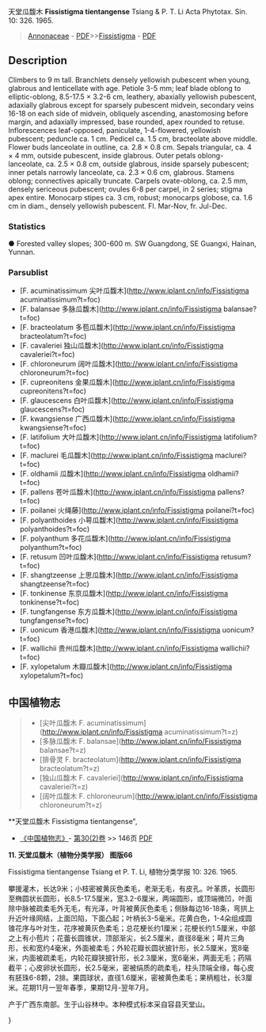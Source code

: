 天堂瓜馥木 **Fissistigma tientangense** Tsiang & P. T. Li Acta Phytotax. Sin. 10: 326. 1965.

> [Annonaceae](http://www.iplant.cn/info/Annonaceae?t=foc) - [PDF](http://www.iplant.cn/foc/pdf/Annonaceae.pdf)>>[Fissistigma](http://www.iplant.cn/info/Fissistigma?t=foc) - [PDF](http://www.iplant.cn/foc/pdf/Fissistigma.pdf)

## Description

Climbers to 9 m tall. Branchlets densely yellowish pubescent when young, glabrous and lenticellate with age. Petiole 3-5 mm; leaf blade oblong to elliptic-oblong, 8.5-17.5 × 3.2-6 cm, leathery, abaxially yellowish pubescent, adaxially glabrous except for sparsely pubescent midvein, secondary veins 16-18 on each side of midvein, obliquely ascending, anastomosing before margin, and adaxially impressed, base rounded, apex rounded to retuse. Inflorescences leaf-opposed, paniculate, 1-4-flowered, yellowish pubescent; peduncle ca. 1 cm. Pedicel ca. 1.5 cm, bracteolate above middle. Flower buds lanceolate in outline, ca. 2.8 × 0.8 cm. Sepals triangular, ca. 4 × 4 mm, outside pubescent, inside glabrous. Outer petals oblong-lanceolate, ca. 2.5 × 0.8 cm, outside glabrous, inside sparsely pubescent; inner petals narrowly lanceolate, ca. 2.3 × 0.6 cm, glabrous. Stamens oblong; connectives apically truncate. Carpels ovate-oblong, ca. 2.5 mm, densely sericeous pubescent; ovules 6-8 per carpel, in 2 series; stigma apex entire. Monocarp stipes ca. 3 cm, robust; monocarps globose, ca. 1.6 cm in diam., densely yellowish pubescent. Fl. Mar-Nov, fr. Jul-Dec.

### Statistics
● Forested valley slopes; 300-600 m. SW Guangdong, SE Guangxi, Hainan, Yunnan.

### Parsublist

* [F.  acuminatissimum  尖叶瓜馥木](http://www.iplant.cn/info/Fissistigma acuminatissimum?t=foc)
* [F.  balansae  多脉瓜馥木](http://www.iplant.cn/info/Fissistigma balansae?t=foc)
* [F.  bracteolatum  多苞瓜馥木](http://www.iplant.cn/info/Fissistigma bracteolatum?t=foc)
* [F.  cavaleriei  独山瓜馥木](http://www.iplant.cn/info/Fissistigma cavaleriei?t=foc)
* [F.  chloroneurum  阔叶瓜馥木](http://www.iplant.cn/info/Fissistigma chloroneurum?t=foc)
* [F.  cupreonitens  金果瓜馥木](http://www.iplant.cn/info/Fissistigma cupreonitens?t=foc)
* [F.  glaucescens  白叶瓜馥木](http://www.iplant.cn/info/Fissistigma glaucescens?t=foc)
* [F.  kwangsiense  广西瓜馥木](http://www.iplant.cn/info/Fissistigma kwangsiense?t=foc)
* [F.  latifolium  大叶瓜馥木](http://www.iplant.cn/info/Fissistigma latifolium?t=foc)
* [F.  maclurei  毛瓜馥木](http://www.iplant.cn/info/Fissistigma maclurei?t=foc)
* [F.  oldhamii  瓜馥木](http://www.iplant.cn/info/Fissistigma oldhamii?t=foc)
* [F.  pallens  苍叶瓜馥木](http://www.iplant.cn/info/Fissistigma pallens?t=foc)
* [F.  poilanei  火绳藤](http://www.iplant.cn/info/Fissistigma poilanei?t=foc)
* [F.  polyanthoides  小萼瓜馥木](http://www.iplant.cn/info/Fissistigma polyanthoides?t=foc)
* [F.  polyanthum  多花瓜馥木](http://www.iplant.cn/info/Fissistigma polyanthum?t=foc)
* [F.  retusum  凹叶瓜馥木](http://www.iplant.cn/info/Fissistigma retusum?t=foc)
* [F.  shangtzeense  上思瓜馥木](http://www.iplant.cn/info/Fissistigma shangtzeense?t=foc)
* [F.  tonkinense  东京瓜馥木](http://www.iplant.cn/info/Fissistigma tonkinense?t=foc)
* [F.  tungfangense  东方瓜馥木](http://www.iplant.cn/info/Fissistigma tungfangense?t=foc)
* [F.  uonicum  香港瓜馥木](http://www.iplant.cn/info/Fissistigma uonicum?t=foc)
* [F.  wallichii  贵州瓜馥木](http://www.iplant.cn/info/Fissistigma wallichii?t=foc)
* [F.  xylopetalum  木瓣瓜馥木](http://www.iplant.cn/info/Fissistigma xylopetalum?t=foc)

## 中国植物志

> * [尖叶瓜馥木  F.  acuminatissimum](http://www.iplant.cn/info/Fissistigma acuminatissimum?t=z)
> * [多脉瓜馥木  F.  balansae](http://www.iplant.cn/info/Fissistigma balansae?t=z)
> * [排骨灵  F.  bracteolatum](http://www.iplant.cn/info/Fissistigma bracteolatum?t=z)
> * [独山瓜馥木  F.  cavaleriei](http://www.iplant.cn/info/Fissistigma cavaleriei?t=z)
> * [阔叶瓜馥木  F.  chloroneurum](http://www.iplant.cn/info/Fissistigma chloroneurum?t=z)

**天堂瓜馥木 Fissistigma tientangense",

* [《中国植物志》](http://www.iplant.cn/frps)- [第30(2)卷](http://www.iplant.cn/frps/vol/30(2)) >> 146页 [PDF](http://www.iplant.cn/frps/pdf/30(2)/146.pdf)

**11. 天堂瓜馥木（植物分类学报） 图版66**

Fissistigma tientangense Tsiang et P. T. Li, 植物分类学报 10: 326. 1965.

攀援灌木，长达9米；小枝密被黄灰色柔毛，老渐无毛，有皮孔。叶革质，长圆形至椭圆状长圆形，长8.5-17.5厘米，宽3.2-6厘米，两端圆形，或顶端微凹，叶面除中脉被疏柔毛外无毛，有光泽，叶背被黄灰色柔毛；侧脉每边16-18条，弯拱上升近叶缘网结，上面凹陷，下面凸起；叶柄长3-5毫米。花黄白色，1-4朵组成圆锥花序与叶对生，花序被黄灰色柔毛；总花梗长约1厘米；花梗长约1.5厘米，中部之上有小苞片；花蕾长圆锥状，顶部渐尖，长2.5厘米，直径8毫米；萼片三角形，长和宽约4毫米，外面被柔毛；外轮花瓣长圆状披针形，长2.5厘米，宽8毫米，内面被疏柔毛，内轮花瓣狭披针形，长2.3厘米，宽6毫米，两面无毛；药隔截平；心皮卵状长圆形，长2.5毫米，密被绢质的疏柔毛，柱头顶端全缘，每心皮有胚珠6-8颗，2排。果圆球状，直径1.6厘米，密被黄色柔毛；果柄粗壮，长3厘米。花期11月一翌年春季，果期12月-翌年7月。

产于广西东南部。生于山谷林中。本种模式标本采自容县天堂山。

}